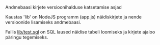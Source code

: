 Andmebaasi kirjete versioonihalduse katsetamise asjad

Kaustas 'lib' on NodeJS programm (app.js) näidiskirjete ja
nende versioonide lisamiseks andmebaasi.

Failis [lib/test.sql](/lib/test.sql) on SQL laused näidise tabeli
loomiseks ja kirjete ajaloo päringu tegemiseks.
